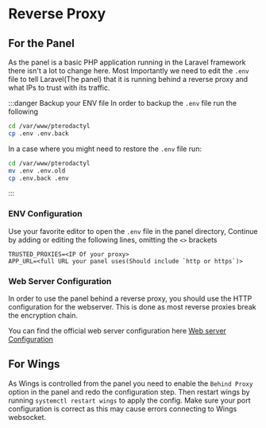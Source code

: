 # Reverse Proxy

## For the Panel

As the panel is a basic PHP application running in the Laravel framework there isn't a lot to change here. Most Importantly we need to edit the `.env` file to tell Laravel(The panel) that it is running behind a reverse proxy and what IPs to trust with its traffic.

:::danger Backup your ENV file
In order to backup the `.env` file run the following
```bash
cd /var/www/pterodactyl
cp .env .env.back
```

In a case where you might need to restore the `.env` file run:
```bash
cd /var/www/pterodactyl
mv .env .env.old
cp .env.back .env
```
:::

### ENV Configuration

Use your favorite editor to open the `.env` file in the panel directory, Continue by adding or editing the following lines, omitting the `<>` brackets

```
TRUSTED_PROXIES=<IP Of your proxy>
APP_URL=<full URL your panel uses(Should include `http or https`)>
```

### Web Server Configuration

In order to use the panel behind a reverse proxy, you should use the HTTP configuration for the webserver. This is done as most reverse proxies break the encryption chain. 

You can find the official web server configuration here [Web server Configuration](https://pterodactyl.io/panel/1.0/webserver_configuration.html#nginx-without-ssl)

## For Wings

As Wings is controlled from the panel you need to enable the `Behind Proxy` option in the panel and redo the configuration step. Then restart wings by running `systemctl restart wings` to apply the config. Make sure your port configuration is correct as this may cause errors connecting to Wings websocket.
